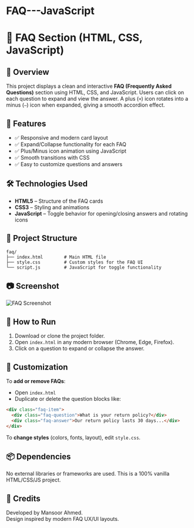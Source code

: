 # FAQ---JavaScript
# 📄 FAQ Section (HTML, CSS, JavaScript)

## 📌 Overview
This project displays a clean and interactive **FAQ (Frequently Asked Questions)** section using HTML, CSS, and JavaScript. Users can click on each question to expand and view the answer. A plus (`+`) icon rotates into a minus (`–`) icon when expanded, giving a smooth accordion effect.

## 🎯 Features

- ✅ Responsive and modern card layout
- ✅ Expand/Collapse functionality for each FAQ
- ✅ Plus/Minus icon animation using JavaScript
- ✅ Smooth transitions with CSS
- ✅ Easy to customize questions and answers

## 🛠️ Technologies Used

- **HTML5** – Structure of the FAQ cards  
- **CSS3** – Styling and animations  
- **JavaScript** – Toggle behavior for opening/closing answers and rotating icons

## 📁 Project Structure

```
faq/
├── index.html        # Main HTML file
├── style.css         # Custom styles for the FAQ UI
└── script.js         # JavaScript for toggle functionality
```

## 📷 Screenshot

![FAQ Screenshot](./a5258024-31fd-48d6-8f31-fbf83fd670bb.png)

## 🚀 How to Run

1. Download or clone the project folder.
2. Open `index.html` in any modern browser (Chrome, Edge, Firefox).
3. Click on a question to expand or collapse the answer.

## 🔧 Customization

To **add or remove FAQs**:
- Open `index.html`
- Duplicate or delete the question blocks like:

```html
<div class="faq-item">
  <div class="faq-question">What is your return policy?</div>
  <div class="faq-answer">Our return policy lasts 30 days...</div>
</div>
```

To **change styles** (colors, fonts, layout), edit `style.css`.

## 📦 Dependencies

No external libraries or frameworks are used. This is a 100% vanilla HTML/CSS/JS project.

## 🙌 Credits

Developed by Mansoor Ahmed.  
Design inspired by modern FAQ UX/UI layouts.

